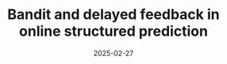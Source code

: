 ---
title: 'Bandit and delayed feedback in online structured prediction'
authors:
- Yuki Shibukawa
- Taira Tsuchiya
- Shinsaku Sakaue
- Kenji Yamanishi
date: '2025-02-27'
publication_types:
- manuscript
publication: '*arXiv [cs.LG, stat.ML]*'

links:
#- name: Paper
#  url: 'https://openreview.net/forum?id=jHh804fZ5l&referrer=%5Bthe%20profile%20of%20Shinsaku%20Sakaue%5D(%2Fprofile%3Fid%3D~Shinsaku_Sakaue1)'
url_pdf: 'https://arxiv.org/abs/2502.18709'
url_code: ''
url_dataset: ''
url_poster: ''
url_project: ''
url_slides: ''
url_source: ''
url_video: ''
---